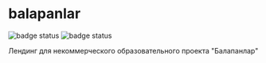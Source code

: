 # balapanlar
![badge status](https://github.com/DorkEMK/balapanlar/actions/workflows/editorconfig.yml/badge.svg?branch=develop)
![badge status](https://github.com/DorkEMK/balapanlar/actions/workflows/stylelint.yml/badge.svg?branch=develop)

Лендинг для некоммерческого образовательного проекта "Балапанлар"
